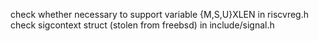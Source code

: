 check whether necessary to support variable {M,S,U}XLEN in riscvreg.h
check sigcontext struct (stolen from freebsd) in include/signal.h

